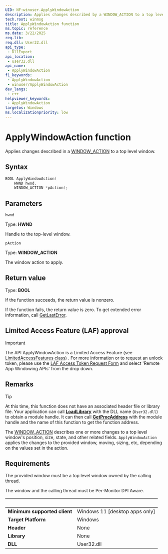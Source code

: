 ```yaml
---
UID: NF:winuser.ApplyWindowAction
description: Applies changes described by a WINDOW_ACTION to a top level window.
tech.root: winmsg
title: ApplyWindowAction function
ms.topic: reference
ms.date: 3/22/2025
req.lib: 
req.dll: User32.dll
api_type:
 - DllExport
api_location:
 - user32.dll
api_name:
 - ApplyWindowAction
f1_keywords:
 - ApplyWindowAction
 - winuser/ApplyWindowAction
dev_langs:
 - c++
helpviewer_keywords:
 - ApplyWindowAction
targetos: Windows
ms.localizationpriority: low
---
```


# ApplyWindowAction function

Applies changes described in a
[WINDOW_ACTION](ns-winuser-windowaction.md)
to a top level window.

## Syntax

```cpp
BOOL ApplyWindowAction(
    HWND hwnd,
    WINDOW_ACTION *pAction);
```

## Parameters

`hwnd`

Type: **HWND**

Handle to the top-level window.

`pAction`

Type: **WINDOW_ACTION**

The window action to apply.

## Return value

Type: **BOOL**

If the function succeeds, the return value is nonzero.

If the function fails, the return value is zero. To get extended error
information, call
[GetLastError](/windows/win32/api/errhandlingapi/nf-errhandlingapi-getlasterror).


## Limited Access Feature (LAF) approval

> [!IMPORTANT]
> The API ApplyWindowAction is a Limited Access Feature (see
[LimitedAccessFeatures class](/uwp/api/windows.applicationmodel.limitedaccessfeatures))
. For more information or to request an unlock token, please use the
[LAF Access Token Request Form](https://go.microsoft.com/fwlink/?linkid=2271232&clcid=0x409)
and select 'Remote App Windowing APIs' from the drop down.

## Remarks

> [!TIP]
> At this time, this function does not have an associated header file or library file. Your application can call [**LoadLibrary**](/windows/win32/api/libloaderapi/nf-libloaderapi-loadlibrarya) with the DLL name (`User32.dll`) to obtain a module handle. It can then call [**GetProcAddress**](/windows/win32/api/libloaderapi/nf-libloaderapi-getprocaddress) with the module handle and the name of this function to get the function address.

The
[WINDOW_ACTION](ns-winuser-windowaction.md)
describes one or more changes to a top level window's position, size, state,
and other related fields. `ApplyWindowAction` applies the changes to the provided
window, moving, sizing, etc, depending on the values set in the action.

## Requirements

The provided window must be a top level window owned by the calling thread.

The window and the calling thread must be Per-Monitor DPI Aware.


| &nbsp; | &nbsp; |
| ---- |:---- |
| **Minimum supported client** | Windows 11 [desktop apps only] |
| **Target Platform** | Windows |
| **Header** | None |
| **Library** | None |
| **DLL** | User32.dll |
